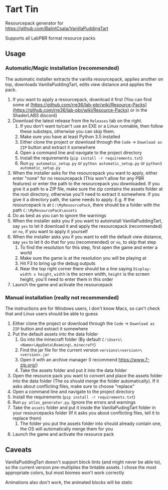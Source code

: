 # Tart Tin

Resourcepack generator for https://github.com/BalintCsala/VanillaPuddingTart

Supports all LabPBR format resource packs

## Usage

### Automatic/Magic installation (recommended)

The automatic installer extracts the vanilla resourcepack, applies another on top, downloads VanillaPuddingTart, edits view distance and applies the pack.

 1. If you want to apply a resourcepack, download it first (You can find some at [https://github.com/rre36/lab-pbr/wiki/Resource-Packs](https://github.com/rre36/lab-pbr/wiki/Resource-Packs) or in the ShaderLABS discord)
 2. Download the latest release from the `Releases` tab on the right.
     1. If you don't want to/can't use an EXE or a Linux runnable, then follow these substeps, otherwise you can skip them.
     2. Make sure you have at least Python 3.5 installed 
     3. Either clone the project or download through the `Code` -> `Download as ZIP` button and extract it somewhere
     4. Open a command line and navigate to the project directory
     5. Install the requirements  (`pip install -r requirements.txt`)
     6. Run `py automatic_setup.py` or `python automatic_setup.py` or `python3 automatic_setup.py`
 3. When the installer asks for the resourcepack you want to apply, either enter "none" for no resourcepack (This won't allow for any PBR features) or enter the path to the resourcepack you downloaded. If you give it a path to a ZIP file, make sure the zip contains the assets folder at the root directory, otherwise you'll need to extract it somewhere. If you give it a directory path, the same needs to apply. E.g. If the resourcepack is at `C:\MyResourcePack`, there should be a folder with the path `C:\MyResourcePack\assets`
 4. Do as best as you can to ignore the warnings
 5. When the installer asks you if you want to autoinstall VanillaPuddingTart, say `yes` to let it download it and apply the resourcepack (recommended) or `no`, if you want to apply it yourself
 6. When the installer asks you if you want to edit the default view distance, say `yes` to let it do that for you (recommended) or `no`, to skip that step
    1. To find the resolution for this step, first open the game and enter a world
    2. Make sure the game is at the resolution you will be playing at
    4. Hit F3 to bring up the debug outputs
    4. Near the top right corner there should be a line saying `Display: width x height`, `width` is the screen width, `height` is the screen height, you'll need to enter them in this order
 7. Launch the game and activate the resourcepack

### Manual installation (really not recommended)

The instructions are for Windows users, I don't know Macs, so can't check that and Linux users should be able to guess

 1. Either clone the project or download through the `Code` -> `Download as ZIP` button and extract it somewhere
 2. Put the default assets into the data folder
    1. Go into the minecraft folder (By default `C:\Users\<Name>\AppData\Roaming\.minecraft`)
    2. Find the jar file for the current version `versions\<version>\<version>.jar`
    3. Open it with an archive manager (I recommend https://www.7-zip.org/)
    4. Take the assets folder and put it into the data folder
 3. Open the resource pack you want to convert and place the assets folder into the data folder (The os should merge the folder automatically). If it asks about conflicting files, make sure to choose "replace"
 4. Open a command line and navigate to the project directory
 5. Install the requirements  (`pip install -r requirements.txt`)
 6. Run `py atlas_generator.py`. Ignore the errors and warnings
 7. Take the `assets` folder and put it inside the VanillaPudingTart folder in your resourcepacks folder (If it asks you about conflicting files, tell it to replace them)
    1. The folder you put the assets folder into should already contain one, the OS will automatically merge them for you
 8. Launch the game and activate the resource pack    


## Caveats

VanillaPuddingTart doesn't support block tints (and might never be able to), so the current version pre-multiplies the tintable assets. I chose the most appropriate colors, but most biomes won't work correctly

Animations also don't work, the animated blocks will be static
